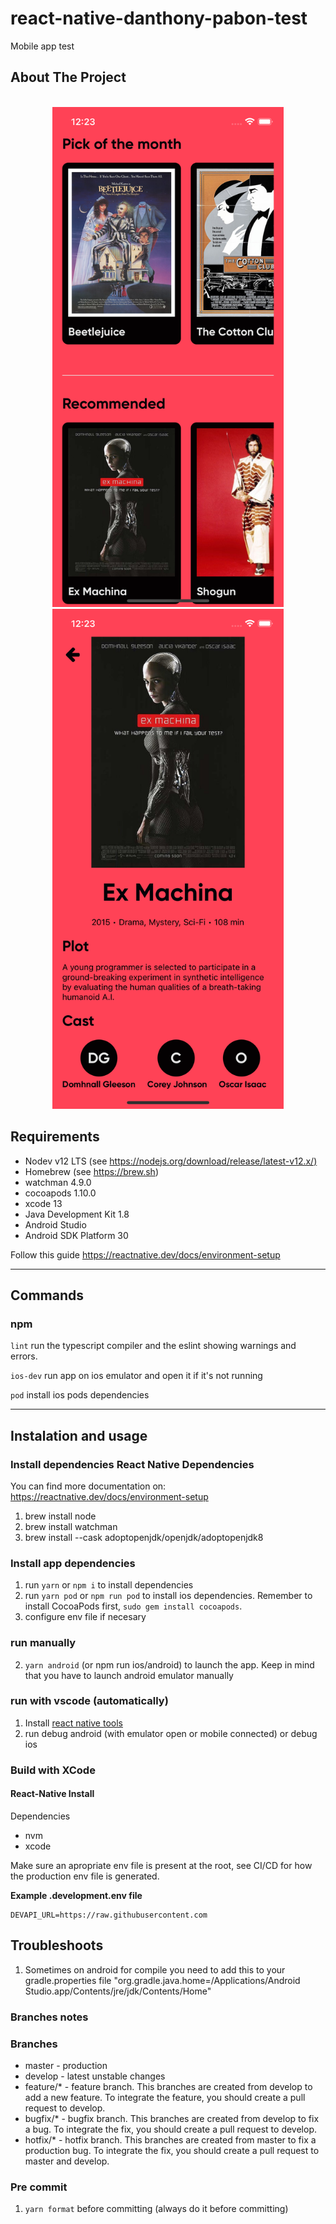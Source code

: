 
# react-native-danthony-pabon-test

Mobile app test

## About The Project

<!-- PROJECT LOGO -->
<br />
<div align="center">
  <a href="https://raw.githubusercontent.com/DanthonyPabon/react-native-danthony-pabon-test/master/screenshop/screen-shop-one.png?token=GHSAT0AAAAAABQUIRJVULQLMYYBDSMFOLKMYPJ6GYA">
    <img src="screenshop/screen-shop-one.png" alt="Logo" height="800">
  </a>
  <a href="https://raw.githubusercontent.com/DanthonyPabon/react-native-danthony-pabon-test/master/screenshop/screen-shop-one.png?token=GHSAT0AAAAAABQUIRJVULQLMYYBDSMFOLKMYPJ6GYA">
    <img src="screenshop/screen-shop-two.png" alt="Logo" height="800">
  </a>
</div>

## Requirements

- Nodev v12 LTS (see <https://nodejs.org/download/release/latest-v12.x/)>
- Homebrew (see https://brew.sh)
- watchman 4.9.0
- cocoapods 1.10.0
- xcode 13
- Java Development Kit 1.8
- Android Studio
- Android SDK Platform 30

Follow this guide <https://reactnative.dev/docs/environment-setup>

---

## Commands

### npm

`lint` run the typescript compiler and the eslint showing warnings and errors.

`ios-dev` run app on ios emulator and open it if it's not running

`pod` install ios pods dependencies

---

## Instalation and usage

### Install dependencies React Native Dependencies

You can find more documentation on: https://reactnative.dev/docs/environment-setup

1. brew install node
2. brew install watchman
3. brew install --cask adoptopenjdk/openjdk/adoptopenjdk8

### Install app dependencies

1. run `yarn` or `npm i` to install dependencies
2. run `yarn pod` or `npm run pod` to install ios dependencies. Remember to install CocoaPods first, `sudo gem install cocoapods`.
3. configure env file if necesary

### run manually

2. `yarn android` (or npm run ios/android) to launch the app. Keep in mind that you have to launch android emulator manually

### run with vscode (automatically)

1. Install [react native tools](https://marketplace.visualstudio.com/items?itemName=msjsdiag.vscode-react-native)
2. run debug android (with emulator open or mobile connected) or debug ios

### Build with XCode

#### React-Native Install

Dependencies

- nvm
- xcode

Make sure an apropriate env file is present at the root, see CI/CD for how the production env file is generated.

**Example .development.env file**

```
DEVAPI_URL=https://raw.githubusercontent.com
```

## Troubleshoots

1. Sometimes on android for compile you need to add this to your gradle.properties file "org.gradle.java.home=/Applications/Android Studio.app/Contents/jre/jdk/Contents/Home"

### Branches notes

### Branches

- master - production
- develop - latest unstable changes
- feature/\* - feature branch. This branches are created from develop to add a new feature. To integrate the feature, you should create a pull request to develop.
- bugfix/\* - bugfix branch. This branches are created from develop to fix a bug. To integrate the fix, you should create a pull request to develop.
- hotfix/\* - hotfix branch. This branches are created from master to fix a production bug. To integrate the fix, you should create a pull request to master and develop.

### Pre commit

1. `yarn format` before committing (always do it before committing)

